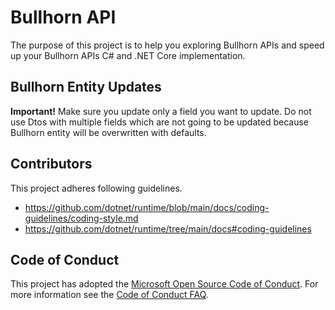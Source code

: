 # Bullhorn API
The purpose of this project is to help you exploring Bullhorn APIs and speed up your Bullhorn APIs C# and .NET Core implementation.

## Bullhorn Entity Updates
 **Important!** Make sure you update only a field you want to update. Do not use Dtos with multiple fields which are not going to be updated because Bullhorn entity will be overwritten with defaults. 

## Contributors
This project adheres following guidelines.
- https://github.com/dotnet/runtime/blob/main/docs/coding-guidelines/coding-style.md
- https://github.com/dotnet/runtime/tree/main/docs#coding-guidelines

## Code of Conduct
This project has adopted the [Microsoft Open Source Code of Conduct](https://opensource.microsoft.com/codeofconduct/). For more information see the [Code of Conduct FAQ](https://opensource.microsoft.com/codeofconduct/faq/).
